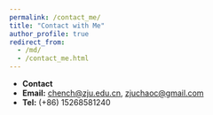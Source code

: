```yaml
---
permalink: /contact_me/
title: "Contact with Me"
author_profile: true
redirect_from: 
  - /md/
  - /contact_me.html
---
```


* **Contact**
* **Email:** chench@zju.edu.cn, zjuchaoc@gmail.com
* **Tel:** (+86) 15268581240
